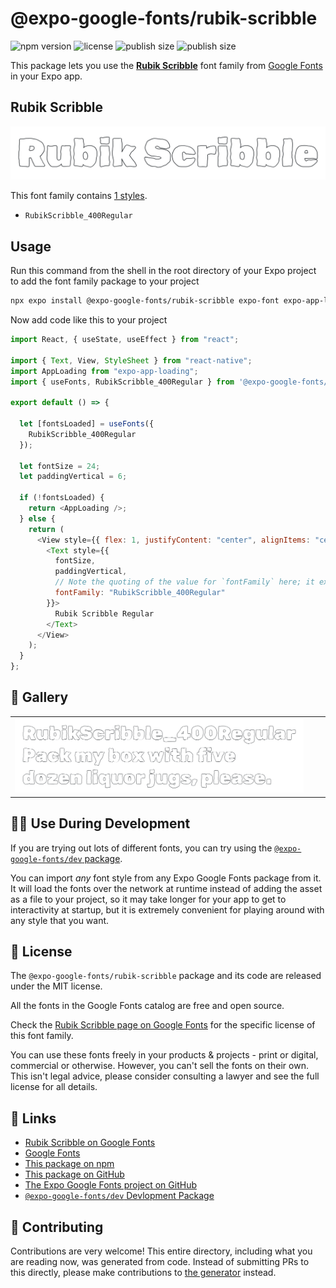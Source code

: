 # @expo-google-fonts/rubik-scribble

![npm version](https://flat.badgen.net/npm/v/@expo-google-fonts/rubik-scribble)
![license](https://flat.badgen.net/github/license/expo/google-fonts)
![publish size](https://flat.badgen.net/packagephobia/install/@expo-google-fonts/rubik-scribble)
![publish size](https://flat.badgen.net/packagephobia/publish/@expo-google-fonts/rubik-scribble)

This package lets you use the [**Rubik Scribble**](https://fonts.google.com/specimen/Rubik+Scribble) font family from [Google Fonts](https://fonts.google.com/) in your Expo app.

## Rubik Scribble

![Rubik Scribble](./font-family.png)

This font family contains [1 styles](#-gallery).

- `RubikScribble_400Regular`

## Usage

Run this command from the shell in the root directory of your Expo project to add the font family package to your project

```sh
npx expo install @expo-google-fonts/rubik-scribble expo-font expo-app-loading
```

Now add code like this to your project

```js
import React, { useState, useEffect } from "react";

import { Text, View, StyleSheet } from "react-native";
import AppLoading from "expo-app-loading";
import { useFonts, RubikScribble_400Regular } from '@expo-google-fonts/rubik-scribble';

export default () => {

  let [fontsLoaded] = useFonts({
    RubikScribble_400Regular
  });

  let fontSize = 24;
  let paddingVertical = 6;

  if (!fontsLoaded) {
    return <AppLoading />;
  } else {
    return (
      <View style={{ flex: 1, justifyContent: "center", alignItems: "center" }}>
        <Text style={{
          fontSize,
          paddingVertical,
          // Note the quoting of the value for `fontFamily` here; it expects a string!
          fontFamily: "RubikScribble_400Regular"
        }}>
          Rubik Scribble Regular
        </Text>
      </View>
    );
  }
};
```

## 🔡 Gallery


||||
|-|-|-|
|![RubikScribble_400Regular](./RubikScribble_400Regular.ttf.png)||||


## 👩‍💻 Use During Development

If you are trying out lots of different fonts, you can try using the [`@expo-google-fonts/dev` package](https://github.com/expo/google-fonts/tree/master/font-packages/dev#readme).

You can import _any_ font style from any Expo Google Fonts package from it. It will load the fonts over the network at runtime instead of adding the asset as a file to your project, so it may take longer for your app to get to interactivity at startup, but it is extremely convenient for playing around with any style that you want.


## 📖 License

The `@expo-google-fonts/rubik-scribble` package and its code are released under the MIT license.

All the fonts in the Google Fonts catalog are free and open source.

Check the [Rubik Scribble page on Google Fonts](https://fonts.google.com/specimen/Rubik+Scribble) for the specific license of this font family.

You can use these fonts freely in your products & projects - print or digital, commercial or otherwise. However, you can't sell the fonts on their own. This isn't legal advice, please consider consulting a lawyer and see the full license for all details.

## 🔗 Links

- [Rubik Scribble on Google Fonts](https://fonts.google.com/specimen/Rubik+Scribble)
- [Google Fonts](https://fonts.google.com/)
- [This package on npm](https://www.npmjs.com/package/@expo-google-fonts/rubik-scribble)
- [This package on GitHub](https://github.com/expo/google-fonts/tree/master/font-packages/rubik-scribble)
- [The Expo Google Fonts project on GitHub](https://github.com/expo/google-fonts)
- [`@expo-google-fonts/dev` Devlopment Package](https://github.com/expo/google-fonts/tree/master/font-packages/dev)

## 🤝 Contributing

Contributions are very welcome! This entire directory, including what you are reading now, was generated from code. Instead of submitting PRs to this directly, please make contributions to [the generator](https://github.com/expo/google-fonts/tree/master/packages/generator) instead.
